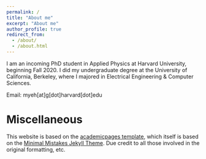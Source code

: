 ```yaml
---
permalink: /
title: "About me"
excerpt: "About me"
author_profile: true
redirect_from: 
  - /about/
  - /about.html
---
```


I am an incoming PhD student in Applied Physics at Harvard University, beginning Fall 2020. I did my undergraduate degree at the University of California, Berkeley, where I majored in Electrical Engineering & Computer Sciences. 

Email: myeh[at]g[dot]harvard[dot]edu 

Miscellaneous
======
This website is based on the [academicpages template](https://academicpages.github.io/), which itself is based on the [Minimal Mistakes Jekyll Theme](https://mmistakes.github.io/minimal-mistakes/). Due credit to all those involved in the original formatting, etc. 
